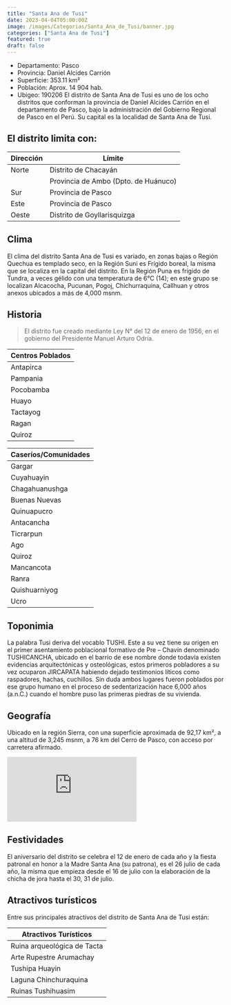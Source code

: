 ```yaml
---
title: "Santa Ana de Tusi"
date: 2023-04-04T05:00:00Z
image: /images/Categorias/Santa_Ana_de_Tusi/banner.jpg
categories: ["Santa Ana de Tusi"]
featured: true
draft: false
---
```


- Departamento: Pasco
- Provincia: Daniel Alcides Carrión
- Superficie: 353.11 km²
- Población: Aprox. 14 904 hab.
- Ubigeo: 190206
El distrito de Santa Ana de Tusi es uno de los ocho distritos que conforman la provincia de Daniel Alcides Carrión en el departamento de Pasco, bajo la administración del Gobierno Regional de Pasco en el Perú. Su capital es la localidad de Santa Ana de Tusi.
## El distrito limita con:

| Dirección | Límite                                             |
|-----------|----------------------------------------------------|
| Norte     | Distrito de Chacayán                               |
|           | Provincia de Ambo (Dpto. de Huánuco)               |
| Sur       | Provincia de Pasco                                 |
| Este      | Provincia de Pasco                                 |
| Oeste     | Distrito de Goyllarisquizga                        |

## Clima
El clima del distrito Santa Ana de Tusi es variado, en zonas bajas o Región Quechua es templado seco, en la Región Suni es Frígido boreal, la misma que se localiza en la capital del distrito. En la Región Puna es frígido de Tundra, a veces gélido con una temperatura de 6°C (14); en este grupo se localizan Alcacocha, Pucunan, Pogoj, Chichurraquina, Callhuan y otros anexos ubicados a más de 4,000 msnm.

## Historia
>El distrito fue creado mediante Ley N° del 12 de enero de 1956, en el gobierno del Presidente Manuel Arturo Odría.


| Centros Poblados     |
|----------------------|
| Antapirca            |
| Pampania             |
| Pocobamba            |
| Huayo                |
| Tactayog             |
| Ragan                |
| Quiroz               |

| Caseríos/Comunidades |
|----------------------|
| Gargar               |
| Cuyahuayin           |
| Chagahuanushga       |
| Buenas Nuevas        |
| Quinuapucro          |
| Antacancha           |
| Ticrarpun            |
| Ago                  |
| Quiroz               |
| Mancancota           |
| Ranra                |
| Quishuarniyog        |
| Ucro                 |

## Toponimia
La palabra Tusi deriva del vocablo TUSHI. Este a su vez tiene su origen en el primer asentamiento poblacional formativo de Pre – Chavín denominado TUSHICANCHA, ubicado en el barrio de ese nombre donde todavía existen evidencias arquitectónicas y osteológicas, estos primeros pobladores a su vez ocuparon JIRCAPATA habiendo dejado testimonios líticos como raspadores, hachas, cuchillos. Sin duda ambos lugares fueron poblados por ese grupo humano en el proceso de sedentarización hace 6,000 años (a.n.C.) cuando el hombre puso las primeras piedras de su vivienda.


## Geografía
Ubicado en la región Sierra, con una superficie aproximada de 92,17 km², a una altitud de 3,245 msnm, a 76 km del Cerro de Pasco, con acceso por carretera afirmado.

<div class="aspect-w-16 aspect-h-9">
  <iframe src="https://www.google.com/maps/embed?pb=!1m18!1m12!1m3!1d7591.335112200522!2d-76.35529158792932!3d-10.470537358247292!2m3!1f0!2f0!3f0!3m2!1i1024!2i768!4f13.1!3m3!1m2!1s0x91081acdc01969f1%3A0xf739a23414c22ac9!2sSanta%20Ana%20de%20Tusi!5e1!3m2!1ses-419!2spe!4v1690148892080!5m2!1ses-419!2spe" 
    class="w-full h-full"
    style="border:0;"
    allowfullscreen=""
    loading="lazy"
    referrerpolicy="no-referrer-when-downgrade"
  ></iframe>
</div>

## Festividades
El aniversario del distrito se celebra el 12 de enero de cada año y la fiesta patronal en honor a la Madre Santa Ana (su patrona), es el 26 julio de cada año, la misma que empieza desde el 16 de julio con la elaboración de la chicha de jora hasta el 30, 31 de julio.


## Atractivos turísticos
Entre sus principales atractivos del distrito de Santa Ana de Tusi están:

| Atractivos Turísticos              |
|-----------------------------------|
| Ruina arqueológica de Tacta        |
| Arte Rupestre Arumachay            |
| Tushipa Huayin                     |
| Laguna Chinchuraquina              |
| Ruinas Tushihuasim                 |
